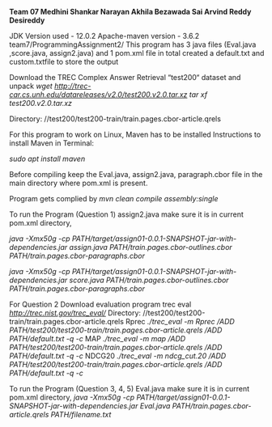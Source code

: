 **Team 07
Medhini Shankar Narayan
Akhila Bezawada
Sai Arvind Reddy Desireddy**

JDK Version used - 12.0.2
Apache-maven version - 3.6.2
team7/ProgrammingAssignment2/
This program has 3 java files (Eval.java ,score.java, assign2.java) and 1 pom.xml file in total
created a default.txt and custom.txtfile to store the output

Download the TREC Complex Answer Retrieval “test200“ dataset and unpack
*wget http://trec-car.cs.unh.edu/datareleases/v2.0/test200.v2.0.tar.xz
tar xf test200.v2.0.tar.xz*


Directory: //test200/test200-train/train.pages.cbor-article.qrels

For this program to work on Linux, Maven has to be installed
Instructions to install Maven in Terminal:

*sudo apt install maven*

Before compiling keep the Eval.java, assign2.java, paragraph.cbor file in the main directory where pom.xml is present.

Program gets complied by
*mvn clean compile assembly:single*

To run the Program (Question 1) assign2.java make sure it is in current pom.xml directory,

*java -Xmx50g -cp PATH/target/assign01-0.0.1-SNAPSHOT-jar-with-dependencies.jar assign.java PATH/train.pages.cbor-outlines.cbor
PATH/train.pages.cbor-paragraphs.cbor*


*java -Xmx50g -cp PATH/target/assign01-0.0.1-SNAPSHOT-jar-with-dependencies.jar score.java PATH/train.pages.cbor-outlines.cbor
PATH/train.pages.cbor-paragraphs.cbor*




For Question 2
Download evaluation program trec eval
*http://trec.nist.gov/trec_eval/*
Directory: //test200/test200-train/train.pages.cbor-article.qrels
Rprec
*./trec_eval -m Rprec /ADD PATH/test200/test200-train/train.pages.cbor-article.qrels /ADD PATH/default.txt -q -c*
MAP
*./trec_eval -m map /ADD PATH/test200/test200-train/train.pages.cbor-article.qrels /ADD PATH/default.txt -q -c*
NDCG20
*./trec_eval -m ndcg_cut.20 /ADD PATH/test200/test200-train/train.pages.cbor-article.qrels /ADD PATH/default.txt -q -c*


To run the Program (Question 3, 4, 5) Eval.java  make sure it is in current pom.xml directory,
 *java -Xmx50g -cp PATH/target/assign01-0.0.1-SNAPSHOT-jar-with-dependencies.jar Eval.java PATH/train.pages.cbor-article.qrels  PATH/filename.txt*


